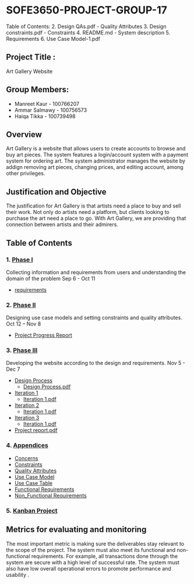 # SOFE3650-PROJECT-GROUP-17

Table of Contents:
2. Design QAs.pdf - Quality Attributes
3. Design constraints.pdf - Constraints
4. README.md - System description
5. Requirements 
6. Use Case Model-1.pdf

## Project Title :
Art Gallery Website 

## Group Members:
* Manreet Kaur - 100766207 
* Ammar Salmawy - 100756573
* Haiqa Tikka - 100739498

## Overview
Art Gallery is a website that allows users to create accounts to browse and buy art pieces.
The system features a login/account system with a payment system for ordering art.
The system administrator manages the website by addign removing art pieces, changing prices, and editing account, among other privileges.

## Justification and Objective
The justification for Art Gallery is that artists need a place to buy and sell their work. Not only do artists need a platform, but clients looking to purchase the art need a place to go.
With Art Gallery, we are providing that connection between artists and their admirers.

## Table of Contents

### 1. [Phase I](https://github.com/manreett/SOFE3650-PROJECT-GROUP-17/tree/main/Phase%201)
Collecting information and requirements from users and understanding the domain of the problem Sep 6 - Oct 11
  * [requirements](https://github.com/manreett/SOFE3650-PROJECT-GROUP-17/blob/main/Phase%201/Requirements.pdf)
### 2. [Phase II](https://github.com/manreett/SOFE3650-PROJECT-GROUP-17/tree/main/Phase%202)
Designing use case models and setting constraints and quality attributes. Oct 12 – Nov 8
  * [Project Progress Report](https://github.com/manreett/SOFE3650-PROJECT-GROUP-17/blob/main/Phase%202/Project%20Progress%20Report%20.pdf)
### 3. [Phase III](https://github.com/manreett/SOFE3650-PROJECT-GROUP-17/tree/main/Phase%203)
Developing the website according to the design and requirements. Nov 5 - Dec 7
* [Design Process](https://github.com/manreett/SOFE3650-PROJECT-GROUP-17/tree/main/Phase%203/Design%20Process)
     * [Design Process.pdf](https://github.com/manreett/SOFE3650-PROJECT-GROUP-17/blob/main/Phase%203/Design%20Process/Design%20Process.pdf)
* [Iteration 1](https://github.com/manreett/SOFE3650-PROJECT-GROUP-17/tree/main/Phase%203/Iteration%201)
     * [Iteration 1.pdf](https://github.com/manreett/SOFE3650-PROJECT-GROUP-17/blob/main/Phase%203/Iteration%201/Iteration%201.pdf)
* [Iteration 2](https://github.com/manreett/SOFE3650-PROJECT-GROUP-17/tree/main/Phase%203/Iteration%202)
     * [Iteration 1.pdf](https://github.com/manreett/SOFE3650-PROJECT-GROUP-17/blob/main/Phase%203/Iteration%202/Iteration%202.pdf)
* [Iteration 3](https://github.com/manreett/SOFE3650-PROJECT-GROUP-17/tree/main/Phase%203/Iteration%203)
     * [Iteration 1.pdf](https://github.com/manreett/SOFE3650-PROJECT-GROUP-17/blob/main/Phase%203/Iteration%203/Iteration%203.pdf)
* [Project report.pdf](https://github.com/manreett/SOFE3650-PROJECT-GROUP-17/blob/main/Phase%203/Art%20Gallery%20Webiste%20-Project%20Report.pdf)

### 4. [Appendices](https://github.com/manreett/SOFE3650-PROJECT-GROUP-17/tree/main/Phase%203/Appendices)
* [Concerns](https://github.com/manreett/SOFE3650-PROJECT-GROUP-17/blob/main/Phase%203/Appendices/Concerns.JPG)
* [Constraints](https://github.com/manreett/SOFE3650-PROJECT-GROUP-17/blob/main/Phase%203/Appendices/Constraints.JPG)
* [Quality Attributes](https://github.com/manreett/SOFE3650-PROJECT-GROUP-17/blob/main/Phase%203/Appendices/Quality%20Attributes.JPG)
* [Use Case Model](https://github.com/manreett/SOFE3650-PROJECT-GROUP-17/blob/main/Phase%203/Appendices/Use%20Case%20Model.JPG)
* [Use Case Table](https://github.com/manreett/SOFE3650-PROJECT-GROUP-17/blob/main/Phase%203/Appendices/Use%20Case%20Table.JPG)
* [Functional Requirements](https://github.com/manreett/SOFE3650-PROJECT-GROUP-17/blob/main/Phase%203/Appendices/functional%20requirements.JPG)
* [Non_Functional Requirements](https://github.com/manreett/SOFE3650-PROJECT-GROUP-17/blob/main/Phase%203/Appendices/non_functional%20requirements.JPG)

### 5. [Kanban Project](https://github.com/manreett/SOFE3650-PROJECT-GROUP-17/projects/1)
## Metrics for evaluating and monitoring
The most important metric is making sure the deliverables stay relevant to the scope of the project. 
The system must also meet its functional and non-functional requirements. For example, all transactions done through the system are secure with a high level of successful rate. 
The system must also have low overall operational errors to promote performance and usability .
